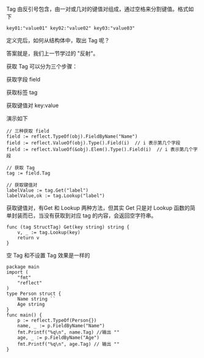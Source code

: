 Tag 由反引号包含，由一对或几对的键值对组成，通过空格来分割键值。格式如下

```key01:"value01" key02:"value02" key03:"value03"```

定义完后，如何从结构体中，取出 Tag 呢？

答案就是，我们上一节学过的 "反射"。

获取 Tag 可以分为三个步骤：

获取字段 field

获取标签 tag

获取键值对 key:value

演示如下
```
// 三种获取 field
field := reflect.TypeOf(obj).FieldByName("Name")
field := reflect.ValueOf(obj).Type().Field(i)  // i 表示第几个字段
field := reflect.ValueOf(&obj).Elem().Type().Field(i)  // i 表示第几个字段

// 获取 Tag
tag := field.Tag 

// 获取键值对
labelValue := tag.Get("label")
labelValue,ok := tag.Lookup("label")
```
获取键值对，有Get 和 Lookup 两种方法，但其实 Get 只是对 Lookup 函数的简单封装而已，当没有获取到对应 tag 的内容，会返回空字符串。
```
func (tag StructTag) Get(key string) string {
    v, _ := tag.Lookup(key)
    return v
}
```
空 Tag 和不设置 Tag 效果是一样的

```
package main
import (
    "fmt"
    "reflect"
)
type Person struct {
    Name string ``
    Age string
}
func main() {
    p := reflect.TypeOf(Person{})
    name, _ := p.FieldByName("Name")
    fmt.Printf("%q\n", name.Tag) //输出 ""
    age, _ := p.FieldByName("Age")
    fmt.Printf("%q\n", age.Tag) // 输出 ""
}
```